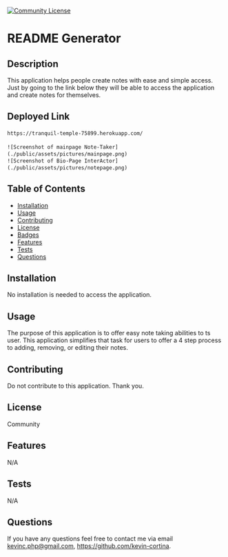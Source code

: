 
  [![Community License](https://img.shields.io/badge/license-Community-blue.svg)](http://www.gnu.org/licenses/Community-3.0)

  # README Generator
  
  ## Description
  This application helps people create notes with ease and simple access. Just by going to the link below they will be able to access the application and create      notes for themselves.
  
  
  ## Deployed Link
    https://tranquil-temple-75899.herokuapp.com/

    ![Screenshot of mainpage Note-Taker](./public/assets/pictures/mainpage.png)
    ![Screenshot of Bio-Page InterActor](./public/assets/pictures/notepage.png)
 
  ## Table of Contents
  - [Installation](#installation)
  - [Usage](#usage)
  - [Contributing](#contributing)
  - [License](#license)
  - [Badges](#badges)
  - [Features](#features)
  - [Tests](#test)
  - [Questions](#questions)
 
  ## Installation
  No installation is needed to access the application. 
  
  ## Usage 
  The purpose of this application is to offer easy note taking abilities to ts user. This application simplifies that task for users to offer a 4 step process to adding, removing, or editing their notes.
  
  ## Contributing
  Do not contribute to this application. Thank you.

  
  ## License
  Community
  

  ## Features
  N/A
  
  ## Tests
  N/A
 
  
  ## Questions
  If you have any questions feel free to contact me via email kevinc.php@gmail.com,          https://github.com/kevin-cortina.
  
